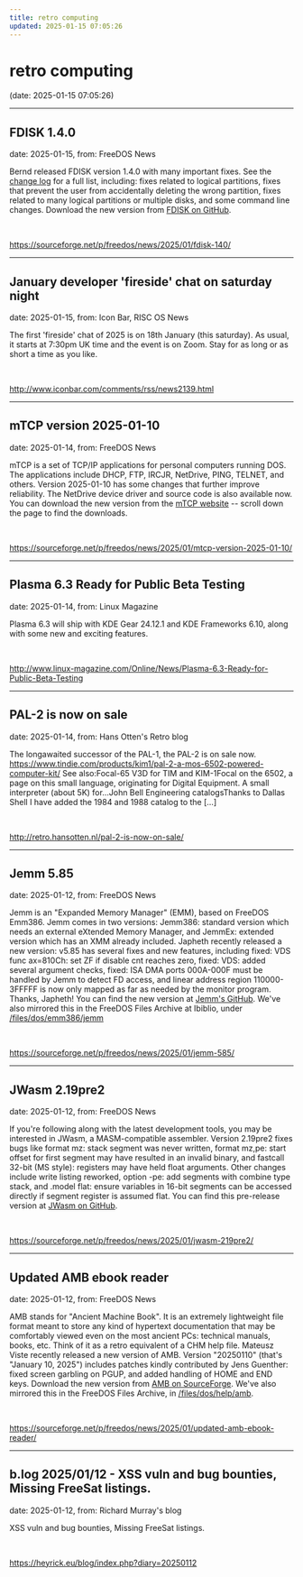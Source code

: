 ```yaml
---
title: retro computing
updated: 2025-01-15 07:05:26
---
```


# retro computing

(date: 2025-01-15 07:05:26)

---

## FDISK 1.4.0

date: 2025-01-15, from: FreeDOS News

<div class="markdown_content"><p>Bernd released FDISK version 1.4.0 with many important fixes. See the <a class="" href="https://github.com/FDOS/fdisk/blob/v1.4.0/doc/fdisk/CHANGES.md" rel="nofollow">change log</a> for a full list, including: fixes related to logical partitions, fixes that prevent the user from accidentally deleting the wrong partition, fixes related to many logical partitions or multiple disks, and some command line changes. Download the new version from <a class="" href="https://github.com/FDOS/fdisk/releases/tag/v1.4.0" rel="nofollow">FDISK on GitHub</a>.</p></div> 

<br> 

<https://sourceforge.net/p/freedos/news/2025/01/fdisk-140/>

---

## January developer 'fireside' chat on saturday night

date: 2025-01-15, from: Icon Bar, RISC OS News

The first 'fireside' chat of 2025 is on 18th January (this saturday). As usual, it starts at 7:30pm UK time and the event is on Zoom. Stay for as long or as short a time as you like. 

<br> 

<http://www.iconbar.com/comments/rss/news2139.html>

---

## mTCP version 2025-01-10

date: 2025-01-14, from: FreeDOS News

<div class="markdown_content"><p>mTCP is a set of TCP/IP applications for personal computers running DOS. The applications include DHCP, FTP, IRCJR, NetDrive, PING, TELNET, and others. Version 2025-01-10 has some changes that further improve reliability. The NetDrive device driver and source code is also available now. You can download the new version from the <a class="" href="https://www.brutman.com/mTCP/" rel="nofollow">mTCP website</a> -- scroll down the page to find the downloads.</p></div> 

<br> 

<https://sourceforge.net/p/freedos/news/2025/01/mtcp-version-2025-01-10/>

---

## Plasma 6.3 Ready for Public Beta Testing

date: 2025-01-14, from: Linux Magazine

<p>Plasma 6.3 will ship with KDE Gear 24.12.1 and KDE Frameworks 6.10, along with some new and exciting features.</p> 

<br> 

<http://www.linux-magazine.com/Online/News/Plasma-6.3-Ready-for-Public-Beta-Testing>

---

## PAL-2 is now on sale

date: 2025-01-14, from: Hans Otten's Retro blog

The longawaited successor of the PAL-1, the PAL-2 is on sale now. https://www.tindie.com/products/kim1/pal-2-a-mos-6502-powered-computer-kit/ See also:Focal-65 V3D for TIM and KIM-1Focal on the 6502, a page on this small language, originating for Digital Equipment. A small interpreter (about 5K) for...John Bell Engineering catalogsThanks to Dallas Shell I have added the 1984 and 1988 catalog to the [&#8230;] 

<br> 

<http://retro.hansotten.nl/pal-2-is-now-on-sale/>

---

## Jemm 5.85

date: 2025-01-12, from: FreeDOS News

<div class="markdown_content"><p>Jemm is an "Expanded Memory Manager" (EMM), based on FreeDOS Emm386. Jemm comes in two versions: Jemm386: standard version which needs an external eXtended Memory Manager, and JemmEx:  extended version which has an XMM already included. Japheth recently released a new version: v5.85 has several fixes and new features, including fixed: VDS func ax=810Ch: set ZF if disable cnt reaches zero, fixed: VDS: added several argument checks, fixed: ISA DMA ports 000A-000F must be handled by Jemm to detect FD access, and linear address region 110000-3FFFFF is now only mapped as far as needed by the monitor program. Thanks, Japheth! You can find the new version at <a class="" href="https://github.com/Baron-von-Riedesel/Jemm/releases/tag/v5.85" rel="nofollow">Jemm's GitHub</a>. We've also mirrored this in the FreeDOS Files Archive at Ibiblio, under <a class="" href="https://www.ibiblio.org/pub/micro/pc-stuff/freedos/files/dos/emm386/jemm/5.85/" rel="nofollow">/files/dos/emm386/jemm</a></p></div> 

<br> 

<https://sourceforge.net/p/freedos/news/2025/01/jemm-585/>

---

## JWasm 2.19pre2

date: 2025-01-12, from: FreeDOS News

<div class="markdown_content"><p>If you're following along with the latest development tools, you may be interested in JWasm, a MASM-compatible assembler. Version 2.19pre2 fixes bugs like format mz: stack segment was never written, format mz,pe: start offset for first segment may have resulted in an invalid binary, and fastcall 32-bit (MS style): registers may have held float arguments. Other changes include write listing reworked, option -pe: add segments with combine type stack, and .model flat: ensure variables in 16-bit segments can be accessed directly if segment register is assumed flat. You can find this pre-release version at <a class="" href="https://github.com/Baron-von-Riedesel/JWasm/releases" rel="nofollow">JWasm on GitHub</a>.</p></div> 

<br> 

<https://sourceforge.net/p/freedos/news/2025/01/jwasm-219pre2/>

---

## Updated AMB ebook reader

date: 2025-01-12, from: FreeDOS News

<div class="markdown_content"><p>AMB stands for "Ancient Machine Book". It is an extremely lightweight file format meant to store any kind of hypertext documentation that may be comfortably viewed even on the most ancient PCs: technical manuals, books, etc. Think of it as a retro equivalent of a CHM help file. Mateusz Viste recently released a new version of AMB. Version "20250110" (that's "January 10, 2025") includes patches kindly contributed by Jens Guenther: fixed screen garbling on PGUP, and added handling of HOME and END keys. Download the new version from <a class="" href="https://ambook.sourceforge.net/" rel="nofollow">AMB on SourceForge</a>. We've also mirrored this in the FreeDOS Files Archive, in <a class="" href="https://www.ibiblio.org/pub/micro/pc-stuff/freedos/files/dos/help/amb/" rel="nofollow">/files/dos/help/amb</a>.</p></div> 

<br> 

<https://sourceforge.net/p/freedos/news/2025/01/updated-amb-ebook-reader/>

---

## b.log 2025/01/12 - XSS vuln and bug bounties, Missing FreeSat listings.

date: 2025-01-12, from: Richard Murray's blog

XSS vuln and bug bounties, Missing FreeSat listings. 

<br> 

<https://heyrick.eu/blog/index.php?diary=20250112>

